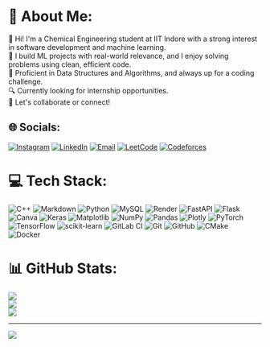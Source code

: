 # 💫 About Me:
👋 Hi! I'm a Chemical Engineering student at IIT Indore with a strong interest in software development and machine learning.<br>🚀 I build ML projects with real-world relevance, and I enjoy solving problems using clean, efficient code.<br>🧠 Proficient in Data Structures and Algorithms, and always up for a coding challenge.<br>🔍 Currently looking for internship opportunities.<br>📢 Let's collaborate or connect!

## 🌐 Socials:
[![Instagram](https://img.shields.io/badge/Instagram-%23E4405F.svg?logo=Instagram&logoColor=white)](https://www.instagram.com/garvit_kumbhat/) 
[![LinkedIn](https://img.shields.io/badge/LinkedIn-%230077B5.svg?logo=linkedin&logoColor=white)](https://linkedin.com/in/garvit-kumbhat-14532920a) 
[![Email](https://img.shields.io/badge/Email-D14836?logo=gmail&logoColor=white)](mailto:kumbhatgarvit307@gmail.com) 
[![LeetCode](https://img.shields.io/badge/LeetCode-FFA116?style=flat&logo=LeetCode&logoColor=black)](https://leetcode.com/u/garvitkumbhat/) 
[![Codeforces](https://img.shields.io/badge/Codeforces-%231F8ACB.svg?style=flat&logo=Codeforces&logoColor=white)](https://codeforces.com/profile/garvit_kumbhat)

# 💻 Tech Stack:
![C++](https://img.shields.io/badge/c++-%2300599C.svg?style=flat&logo=c%2B%2B&logoColor=white) ![Markdown](https://img.shields.io/badge/markdown-%23000000.svg?style=flat&logo=markdown&logoColor=white) ![Python](https://img.shields.io/badge/python-3670A0?style=flat&logo=python&logoColor=ffdd54) ![MySQL](https://img.shields.io/badge/mysql-4479A1.svg?style=flat&logo=mysql&logoColor=white) ![Render](https://img.shields.io/badge/Render-%2346E3B7.svg?style=flat&logo=render&logoColor=white) ![FastAPI](https://img.shields.io/badge/FastAPI-005571?style=flat&logo=fastapi) ![Flask](https://img.shields.io/badge/flask-%23000.svg?style=flat&logo=flask&logoColor=white) ![Canva](https://img.shields.io/badge/Canva-%2300C4CC.svg?style=flat&logo=Canva&logoColor=white) ![Keras](https://img.shields.io/badge/Keras-%23D00000.svg?style=flat&logo=Keras&logoColor=white) ![Matplotlib](https://img.shields.io/badge/Matplotlib-%23ffffff.svg?style=flat&logo=Matplotlib&logoColor=black) ![NumPy](https://img.shields.io/badge/numpy-%23013243.svg?style=flat&logo=numpy&logoColor=white) ![Pandas](https://img.shields.io/badge/pandas-%23150458.svg?style=flat&logo=pandas&logoColor=white) ![Plotly](https://img.shields.io/badge/Plotly-%233F4F75.svg?style=flat&logo=plotly&logoColor=white) ![PyTorch](https://img.shields.io/badge/PyTorch-%23EE4C2C.svg?style=flat&logo=PyTorch&logoColor=white) ![TensorFlow](https://img.shields.io/badge/TensorFlow-%23FF6F00.svg?style=flat&logo=TensorFlow&logoColor=white) ![scikit-learn](https://img.shields.io/badge/scikit--learn-%23F7931E.svg?style=flat&logo=scikit-learn&logoColor=white) ![GitLab CI](https://img.shields.io/badge/gitlab%20CI-%23181717.svg?style=flat&logo=gitlab&logoColor=white) ![Git](https://img.shields.io/badge/git-%23F05033.svg?style=flat&logo=git&logoColor=white) ![GitHub](https://img.shields.io/badge/github-%23121011.svg?style=flat&logo=github&logoColor=white) ![CMake](https://img.shields.io/badge/CMake-%23008FBA.svg?style=flat&logo=cmake&logoColor=white) ![Docker](https://img.shields.io/badge/docker-%230db7ed.svg?style=flat&logo=docker&logoColor=white)

# 📊 GitHub Stats:
![](https://github-readme-stats.vercel.app/api?username=garvitkumbhat619&theme=dark&hide_border=true&include_all_commits=false&count_private=false)<br/>
![](https://nirzak-streak-stats.vercel.app/?user=garvitkumbhat619&theme=dark&hide_border=true)<br/>
![](https://github-readme-stats.vercel.app/api/top-langs/?username=garvitkumbhat619&theme=dark&hide_border=true&include_all_commits=false&count_private=false&layout=compact)

---
[![](https://visitcount.itsvg.in/api?id=garvitkumbhat619&icon=0&color=0)](https://visitcount.itsvg.in)
